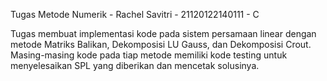 Tugas Metode Numerik - Rachel Savitri - 21120122140111 - C

Tugas membuat implementasi kode pada sistem persamaan linear dengan metode Matriks Balikan, Dekomposisi LU Gauss, dan Dekomposisi Crout. 
Masing-masing kode pada tiap metode memiliki kode testing untuk menyelesaikan SPL yang diberikan dan mencetak solusinya.
